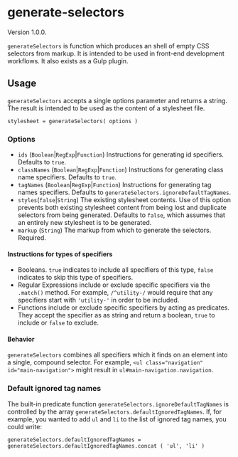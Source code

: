 # generate-selectors

Version 1.0.0.

`generateSelectors` is function which produces an shell of empty CSS selectors from markup. It is intended to be used in front-end development workflows. It also exists as a Gulp plugin.

## Usage

`generateSelectors` accepts a single options parameter and returns a string. The result is intended to be used as the content of a stylesheet file.

```stylesheet = generateSelectors( options )```

### Options

- `ids` (`Boolean`|`RegExp`|`Function`) Instructions for generating id specifiers. Defaults to `true`.
- `classNames` (`Boolean`|`RegExp`|`Function`) Instructions for generating class name specifiers. Defaults to `true`.
- `tagNames` (`Boolean`|`RegExp`|`Function`) Instructions for generating tag names specifiers. Defaults to `generateSelectors.ignoreDefaultTagNames`.
- `styles`(`false`|`String`) The existing stylesheet contents. Use of this option prevents both existing stylesheet content from being lost and duplicate selectors from being generated. Defaults to `false`, which assumes that an entirely new stylesheet is to be generated.
- `markup` (`String`) The markup from which to generate the selectors. Required.

#### Instructions for types of specifiers

- Booleans. `true` indicates to include all specifiers of this type, `false` indicates to skip this type of specifiers.
- Regular Expressions include or exclude specific specifiers via the `.match()` method. For example, `/^utility-/` would require that any specifiers start with `'utility-'` in order to be included.
- Functions include or exclude specific specifiers by acting as predicates. They accept the specifier as as string and return a boolean, `true` to include or `false` to exclude.

#### Behavior

`generateSelectors` combines all specifiers which it finds on an element into a single, compound selector. For example, `<ul class="navigation" id="main-navigation">` might result in `ul#main-navigation.navigation`.

### Default ignored tag names

The built-in predicate function `generateSelectors.ignoreDefaultTagNames` is controlled by the array `generateSelectors.defaultIgnoredTagNames`. If, for example, you wanted to add `ul` and `li` to the list of ignored tag names, you could write:

```generateSelectors.defaultIgnoredTagNames = generateSelectors.defaultIgnoredTagNames.concat ( 'ul', 'li' )```
